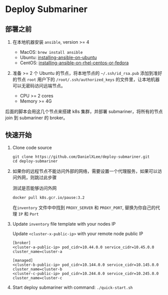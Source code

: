 # Deploy Submariner

## 部署之前

1. 在本地机器安装 `ansible`, version >= 4

   - MacOS: `brew install ansible`
   - Ubuntu: [installing-ansible-on-ubuntu](https://docs.ansible.com/ansible/latest/installation_guide/intro_installation.html#installing-ansible-on-ubuntu)
   - CentOS: [installing-ansible-on-rhel-centos-or-fedora](https://docs.ansible.com/ansible/latest/installation_guide/intro_installation.html#installing-ansible-on-rhel-centos-or-fedora)

1. 准备 >= 2 个 Ubuntu 的节点，将本地节点的 `~/.ssh/id_rsa.pub` 添加到准好的节点 `root` 用户下的 `/root/.ssh/authorized_keys` 的文件里，让本地机器可以无密码访问远端节点。

   - CPU >= 2 cores
   - Memory >= 4G

后面的脚本会用这几个节点来搭建 k8s 集群，并部署 submariner，将所有的节点 join 到 submariner 的 broker。

## 快速开始

1. Clone code source

    ```shell
    git clone https://github.com/DanielXLee/deploy-submariner.git
    cd deploy-submariner
    ```

1. 如果你的远程节点不能访问外部的网络，需要设置一个代理服务，如果可以访问外网，则跳过此步骤

    测试是否能够访问外网

    ```shell
    docker pull k8s.gcr.io/pause:3.2
    ```

    在`inventory` 文件中中找到 `PROXY_SERVER` 和 `PROXY_PORT`, 替换为你自己的代理 `IP` 和 `Port`

1. Update `inventory` file template with your nodes IP

    Update `<cluster-x-public-ip>` with your remote node public IP

    ```shell
    [broker]
    <cluster-a-public-ip> pod_cidr=10.44.0.0 service_cidr=10.45.0.0 cluster_name=cluster-a

    [managed]
    <cluster-b-public-ip> pod_cidr=10.144.0.0 service_cidr=10.145.0.0 cluster_name=cluster-b
    <cluster-c-public-ip> pod_cidr=10.244.0.0 service_cidr=10.245.0.0 cluster_name=cluster-c
    ```

1. Start deploy submariner with command: `./quick-start.sh`
